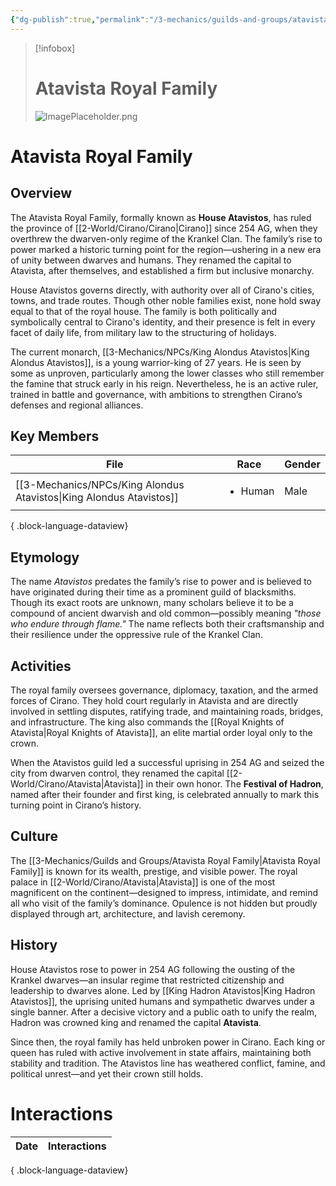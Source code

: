```yaml
---
{"dg-publish":true,"permalink":"/3-mechanics/guilds-and-groups/atavista-royal-family/","tags":["Category/Group"]}
---
```




> [!infobox]
> # Atavista Royal Family
> ![ImagePlaceholder.png](/img/user/z_Assets/Placeholder%20Images/ImagePlaceholder.png)

# Atavista Royal Family
## Overview
The Atavista Royal Family, formally known as **House Atavistos**, has ruled the province of [[2-World/Cirano/Cirano\|Cirano]] since 254 AG, when they overthrew the dwarven-only regime of the Krankel Clan. The family’s rise to power marked a historic turning point for the region—ushering in a new era of unity between dwarves and humans. They renamed the capital to Atavista, after themselves, and established a firm but inclusive monarchy.

House Atavistos governs directly, with authority over all of Cirano's cities, towns, and trade routes. Though other noble families exist, none hold sway equal to that of the royal house. The family is both politically and symbolically central to Cirano's identity, and their presence is felt in every facet of daily life, from military law to the structuring of holidays.

The current monarch, [[3-Mechanics/NPCs/King Alondus Atavistos\|King Alondus Atavistos]], is a young warrior-king of 27 years. He is seen by some as unproven, particularly among the lower classes who still remember the famine that struck early in his reign. Nevertheless, he is an active ruler, trained in battle and governance, with ambitions to strengthen Cirano’s defenses and regional alliances.

## Key Members
| File                                                                   | Race                    | Gender |
| ---------------------------------------------------------------------- | ----------------------- | ------ |
| [[3-Mechanics/NPCs/King Alondus Atavistos\|King Alondus Atavistos]] | <ul><li>Human</li></ul> | Male   |

{ .block-language-dataview}

## Etymology
The name _Atavistos_ predates the family’s rise to power and is believed to have originated during their time as a prominent guild of blacksmiths. Though its exact roots are unknown, many scholars believe it to be a compound of ancient dwarvish and old common—possibly meaning _"those who endure through flame."_ The name reflects both their craftsmanship and their resilience under the oppressive rule of the Krankel Clan.

## Activities
The royal family oversees governance, diplomacy, taxation, and the armed forces of Cirano. They hold court regularly in Atavista and are directly involved in settling disputes, ratifying trade, and maintaining roads, bridges, and infrastructure. The king also commands the [[Royal Knights of Atavista\|Royal Knights of Atavista]], an elite martial order loyal only to the crown.

When the Atavistos guild led a successful uprising in 254 AG and seized the city from dwarven control, they renamed the capital [[2-World/Cirano/Atavista\|Atavista]] in their own honor. The **Festival of Hadron**, named after their founder and first king, is celebrated annually to mark this turning point in Cirano’s history.

## Culture
The [[3-Mechanics/Guilds and Groups/Atavista Royal Family\|Atavista Royal Family]] is known for its wealth, prestige, and visible power. The royal palace in [[2-World/Cirano/Atavista\|Atavista]] is one of the most magnificent on the continent—designed to impress, intimidate, and remind all who visit of the family’s dominance. Opulence is not hidden but proudly displayed through art, architecture, and lavish ceremony.

## History
House Atavistos rose to power in 254 AG following the ousting of the Krankel dwarves—an insular regime that restricted citizenship and leadership to dwarves alone. Led by [[King Hadron Atavistos\|King Hadron Atavistos]], the uprising united humans and sympathetic dwarves under a single banner. After a decisive victory and a public oath to unify the realm, Hadron was crowned king and renamed the capital **Atavista**.

Since then, the royal family has held unbroken power in Cirano. Each king or queen has ruled with active involvement in state affairs, maintaining both stability and tradition. The Atavistos line has weathered conflict, famine, and political unrest—and yet their crown still holds.

# Interactions
| Date | Interactions |
| ---- | ------------ |

{ .block-language-dataview}